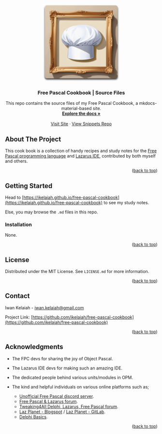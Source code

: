 <!-- Improved compatibility of back to top link: See: https://github.com/othneildrew/Best-README-Template/pull/73 -->
<a name="readme-top"></a>

<!-- PROJECT LOGO -->
<br />
<div align="center">
  <a href="https://github.com/ikelaiah/free-pascal-cookbook/">
    <img src="docs/assets/logo-new-rounded-min.png" alt="Logo" width="256" height="256">
  </a>

<h3 align="center">Free Pascal Cookbook | Source Files</h3>

  <p align="center">
    This repo contains the source files of my Free Pascal Cookbook, a mkdocs-material-based site.
    <br />
    <a href="https://github.com/ikelaiah/free-pascal-cookbook/"><strong>Explore the docs »</strong></a>
    <br />
    <br />
    <a href="https://ikelaiah.github.io/free-pascal-cookbook/">Visit Site</a>
    ·
    <a href="https://github.com/ikelaiah/free-pascal-snippets/">View Snippets Repo</a>
  </p>
</div>


<!-- ABOUT THE PROJECT -->
## About The Project

This cook book is a collection of handy recipes and study notes for the  [Free Pascal programming language](https://www.freepascal.org) and [Lazarus IDE](https://www.lazarus-ide.org), contributed by both myself and others.

<p align="right">(<a href="#readme-top">back to top</a>)</p>


<!-- GETTING STARTED -->
## Getting Started

Head to [https://ikelaiah.github.io/free-pascal-cookbook](https://ikelaiah.github.io/free-pascal-cookbook) to see my study notes.

Else, you may browse the `.md` files in this repo.


### Installation

None.

<p align="right">(<a href="#readme-top">back to top</a>)</p>


<!-- LICENSE -->
## License

Distributed under the MIT License. See `LICENSE.md` for more information.

<p align="right">(<a href="#readme-top">back to top</a>)</p>



<!-- CONTACT -->
## Contact

Iwan Kelaiah - iwan.kelaiah@gmail.com

Project Link: [https://github.com/ikelaiah/free-pascal-cookbook](https://github.com/ikelaiah/free-pascal-cookbook)

<p align="right">(<a href="#readme-top">back to top</a>)</p>


<!-- ACKNOWLEDGMENTS -->
## Acknowledgments

- The FPC devs for sharing the joy of Object Pascal.
- The Lazarus IDE devs for making such an amazing IDE.
- The dedicated people behind various units/modules in OPM.
- The kind and helpful individuals on various online platforms such as;

    - [Unofficial Free Pascal discord server](https://discord.com/channels/570025060312547359/570091337173696513).
    - [Free Pascal & Lazarus forum](https://forum.lazarus.freepascal.org/index.php).
    - [Tweaking4All Delphi, Lazarus, Free Pascal forum](https://www.tweaking4all.com/forum/delphi-lazarus-free-pascal/).
    - [Laz Planet - Blogspot](https://lazplanet.blogspot.com) / [Laz Planet - GitLab](https://lazplanet.gitlab.io).
    - [Delphi Basics](https://www.delphibasics.co.uk/index.html).

<p align="right">(<a href="#readme-top">back to top</a>)</p>